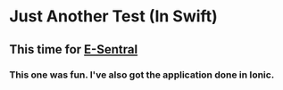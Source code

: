 # Just Another Test (In Swift)

## This time for [E-Sentral](https://www.e-sentral.com)

### This one was fun. I've also got the application done in Ionic.